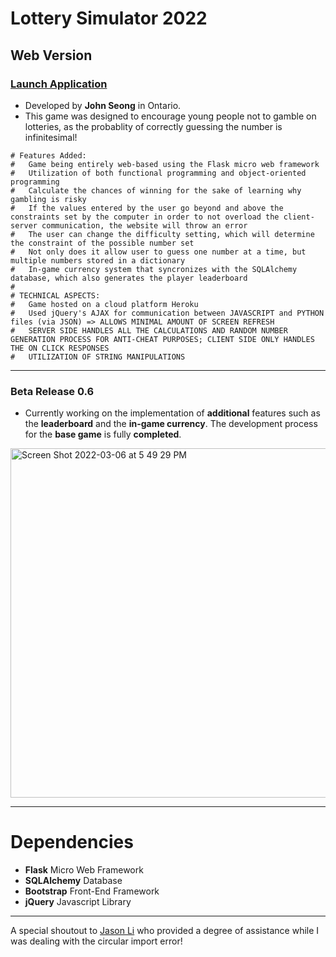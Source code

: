 # Lottery Simulator 2022
## Web Version

### [Launch Application](https://lottery-simulator-2022.herokuapp.com)

- Developed by **John Seong** in Ontario.
- This game was designed to encourage young people not to gamble on lotteries, as the probablity of correctly guessing the number is infinitesimal!

```
# Features Added:
#   Game being entirely web-based using the Flask micro web framework
#   Utilization of both functional programming and object-oriented programming
#   Calculate the chances of winning for the sake of learning why gambling is risky
#   If the values entered by the user go beyond and above the constraints set by the computer in order to not overload the client-server communication, the website will throw an error
#   The user can change the difficulty setting, which will determine the constraint of the possible number set 
#   Not only does it allow user to guess one number at a time, but multiple numbers stored in a dictionary
#   In-game currency system that syncronizes with the SQLAlchemy database, which also generates the player leaderboard
#
# TECHNICAL ASPECTS:
#   Game hosted on a cloud platform Heroku
#   Used jQuery's AJAX for communication between JAVASCRIPT and PYTHON files (via JSON) => ALLOWS MINIMAL AMOUNT OF SCREEN REFRESH
#   SERVER SIDE HANDLES ALL THE CALCULATIONS AND RANDOM NUMBER GENERATION PROCESS FOR ANTI-CHEAT PURPOSES; CLIENT SIDE ONLY HANDLES THE ON CLICK RESPONSES
#   UTILIZATION OF STRING MANIPULATIONS
```

---

### Beta Release 0.6
- Currently working on the implementation of **additional** features such as the **leaderboard** and the **in-game currency**. The development process for the **base game** is fully **completed**.

<img width="559" alt="Screen Shot 2022-03-06 at 5 49 29 PM" src="https://user-images.githubusercontent.com/35755386/156945568-a212681c-f287-4d6d-b169-1c1f071d33f1.png">

---

# Dependencies

- **Flask** Micro Web Framework
- **SQLAlchemy** Database
- **Bootstrap** Front-End Framework
- **jQuery** Javascript Library

---

A special shoutout to [Jason Li](https://github.com/jasonli0616) who provided a degree of assistance while I was dealing with the circular import error!

